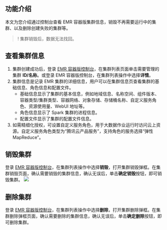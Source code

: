 ## 功能介绍
本文为您介绍通过控制台查看 EMR 容器版集群信息，销毁不再需要运行中的集群、以及删除创建失败的集群等。
>! 集群销毁后，数据无法找回。

## 查看集群信息
1. 集群创建成功后，登录 [EMR 容器版控制台](https://console.cloud.tencent.com/emr/static/containerdeploy)，在集群列表页面单击需要管理的集群 **ID/名称**。或登录 EMR 容器版控制台，在集群列表操作中选择**详情**。
2. 集群信息是记录 EMR 集群的详细信息，用户可以在集群信息页查看集群的基础信息、角色信息和配置文件。
	- 基础信息显示了集群的基本信息，例如地域信息、名称空间、组件版本、容器类型/集群类型、容器网络、对象存储、存储桶名称、自定义服务角色、资源使用量、WebUI 地址等。
	- 角色信息显示了 Spark 集群的进程信息。
	- 配置文件显示了集群的配置文件信息。
3. 如需精细化授权，可设置自定义服务角色，用于大数据作业运行时访问云上资源。自定义服务角色类型为“腾讯云产品服务”，支持角色的服务选择“弹性MapReduce”。

## 销毁集群
登录 [EMR 容器版控制台](https://console.cloud.tencent.com/emr/static/containerdeploy)，在集群列表操作中选择**销毁**，打开集群销毁弹框。在集群销毁页面，确认需要销毁的集群信息，确认无误后，单击**确定销毁**按钮，即可销毁集群。
![](https://qcloudimg.tencent-cloud.cn/raw/6fe449cbebb0b38e35c861d5870a47be.png)
## 删除集群
登录 [EMR 容器版控制台](https://console.cloud.tencent.com/emr/static/containerdeploy)，在集群列表操作中选择**删除**，打开集群删除弹框。在集群删除弹框页面，确认需要删除的集群信息，确认无误后，单击**确定删除**按钮，即可删除集群。


